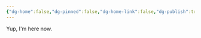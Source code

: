 ```yaml
---
{"dg-home":false,"dg-pinned":false,"dg-home-link":false,"dg-publish":true,"tags":["dgblip"],"disabled rules":["yaml-title","yaml-title-alias","file-name-heading"],"title":"philipp on mastodon @ 2023-01-16","created-date":"2023-01-16T08:48:56","id":109698019238869600,"updated-date":"2025-05-02T08:50:43","dg-path":"blips/109698019238869608.md","permalink":"/blips/109698019238869608/","dgPassFrontmatter":true}
---
```



Yup, I'm here now.



